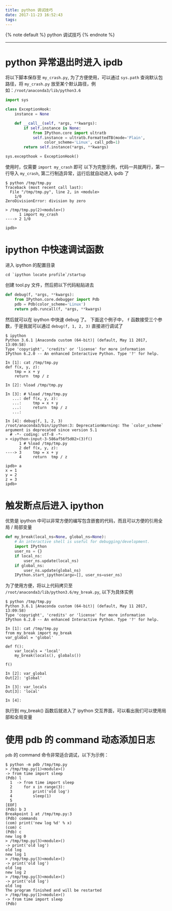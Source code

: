```yaml
---
title: python 调试技巧
date: 2017-11-23 16:52:43
tags:
---
```


{% note default %}
python 调试技巧
{% endnote %}

<!--more-->

---

# python 异常退出时进入 ipdb
将以下脚本保存至 ``my_crash.py``, 为了方便使用，可以通过 ``sys.path`` 查询默认包路径，将 ``my_crash.py`` 放至某个默认路径，例如：``/root/anaconda3/lib/python3.6``
```python
import sys

class ExceptionHook:
    instance = None

    def __call__(self, *args, **kwargs):
        if self.instance is None:
            from IPython.core import ultratb
            self.instance = ultratb.FormattedTB(mode='Plain',
                 color_scheme='Linux', call_pdb=1)
        return self.instance(*args, **kwargs)

sys.excepthook = ExceptionHook()
```

使用时，仅需要 ``import my_crash`` 即可
以下为完整示例，代码一共就两行，第一行导入 ``my_crash``, 第二行制造异常，运行后就自动进入 ipdb 了
```shell
$ python /tmp/tmp.py
Traceback (most recent call last):
  File "/tmp/tmp.py", line 2, in <module>
    1/0
ZeroDivisionError: division by zero

> /tmp/tmp.py(2)<module>()
      1 import my_crash
----> 2 1/0

ipdb>
```

# ipython 中快速调试函数
进入 ipython 的配置目录
```shell
cd `ipython locate profile`/startup
```
创建 tool.py 文件，然后把以下代码粘贴进去
```python
def debug(f, *args, **kwargs):
    from IPython.core.debugger import Pdb
    pdb = Pdb(color_scheme='Linux')
    return pdb.runcall(f, *args, **kwargs)
```
然后就可以在 ipython 中快速 debug 了。 下面这个例子中， ``f`` 函数接受三个参数，于是我就可以通过 ``debug(f, 1, 2, 3)`` 直接进行调试了
```shell
$ ipython
Python 3.6.1 |Anaconda custom (64-bit)| (default, May 11 2017, 13:09:58)
Type 'copyright', 'credits' or 'license' for more information
IPython 6.2.0 -- An enhanced Interactive Python. Type '?' for help.

In [1]: cat /tmp/tmp.py
def f(x, y, z):
    tmp = x + y
    return  tmp / z

In [2]: %load /tmp/tmp.py

In [3]: # %load /tmp/tmp.py
   ...: def f(x, y, z):
   ...:     tmp = x + y
   ...:     return  tmp / z
   ...:

In [4]: debug(f, 1, 2, 3)
/root/anaconda3/bin/ipython:3: DeprecationWarning: The `color_scheme` argument is deprecated since version 5.1
  # -*- coding: utf-8 -*-
> <ipython-input-3-586af56f5d02>(3)f()
      1 # %load /tmp/tmp.py
      2 def f(x, y, z):
----> 3     tmp = x + y
      4     return  tmp / z

ipdb> a
x = 1
y = 2
z = 3
ipdb>
```

# 触发断点后进入 ipython
优势是 ipython 中可以非常方便的编写包含嵌套的代码，而且可以方便的引用全局 / 局部变量
```python
def my_break(local_ns=None, global_ns=None):
    # An interactive shell is useful for debugging/development.
    import IPython
    user_ns = {}
    if local_ns:
        user_ns.update(local_ns)
    if global_ns:
        user_ns.update(global_ns)
    IPython.start_ipython(argv=[], user_ns=user_ns)
```

为了使用方便，将以上代码拷贝至 ``/root/anaconda3/lib/python3.6/my_break.py``, 以下为具体实例
```shell
$ python /tmp/tmp.py
Python 3.6.1 |Anaconda custom (64-bit)| (default, May 11 2017, 13:09:58)
Type 'copyright', 'credits' or 'license' for more information
IPython 6.2.0 -- An enhanced Interactive Python. Type '?' for help.

In [1]: cat /tmp/tmp.py
from my_break import my_break
var_global = 'global'

def f():
    var_locals = 'local'
    my_break(locals(), globals())

f()

In [2]: var_global
Out[2]: 'global'

In [3]: var_locals
Out[3]: 'local'

In [4]:
```
执行到 my_break() 函数后就进入了 ipython 交互界面，可以看出我们可以使用局部和全局变量

# 使用 pdb 的 command 动态添加日志
``pdb`` 的 command 命令非常适合调试，以下为示例：
```
$ python -m pdb /tmp/tmp.py
> /tmp/tmp.py(1)<module>()
-> from time import sleep
(Pdb) l
  1  -> from time import sleep
  2     for x in range(3):
  3         print('old log')
  4         sleep(1)
  5
[EOF]
(Pdb) b 3
Breakpoint 1 at /tmp/tmp.py:3
(Pdb) commands
(com) print('new log %d' % x)
(com) c
(Pdb) c
new log 0
> /tmp/tmp.py(3)<module>()
-> print('old log')
old log
new log 1
> /tmp/tmp.py(3)<module>()
-> print('old log')
old log
new log 2
> /tmp/tmp.py(3)<module>()
-> print('old log')
old log
The program finished and will be restarted
> /tmp/tmp.py(1)<module>()
-> from time import sleep
(Pdb)
```
